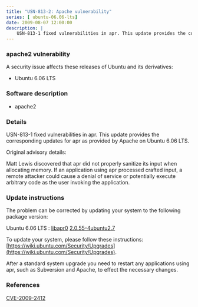 ```yaml
---
title: "USN-813-2: Apache vulnerability"
series: [ ubuntu-06.06-lts]
date: 2009-08-07 12:00:00
description: |
    USN-813-1 fixed vulnerabilities in apr. This update provides the corresponding updates for apr as provided by Apache on Ubuntu 6.06 LTS.
--- 
```

 
### apache2 vulnerability

A security issue affects these releases of Ubuntu and its derivatives:

* Ubuntu 6.06 LTS

### Software description

* apache2 

### Details

USN-813-1 fixed vulnerabilities in apr. This update provides the corresponding updates for apr as provided by Apache on Ubuntu 6.06 LTS.

Original advisory details:

 Matt Lewis discovered that apr did not properly sanitize its input when allocating memory. If an application using apr processed crafted input, a remote attacker could cause a denial of service or potentially execute arbitrary code as the user invoking the application. 

### Update instructions

The problem can be corrected by updating your system to the following package version:

Ubuntu 6.06 LTS
 : [libapr0](https://launchpad.net/ubuntu/+source/apache2) <span> [2.0.55-4ubuntu2.7](https://launchpad.net/ubuntu/+source/apache2/2.0.55-4ubuntu2.7) </span> 

To update your system, please follow these instructions: [https://wiki.ubuntu.com/Security/Upgrades](https://wiki.ubuntu.com/Security/Upgrades).

After a standard system upgrade you need to restart any applications using apr, such as Subversion and Apache, to effect the necessary changes. 

### References

 [CVE-2009-2412](http://people.ubuntu.com/~ubuntu-security/cve/CVE-2009-2412)
 
